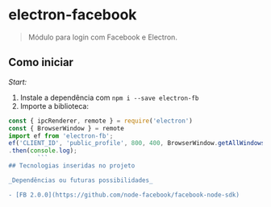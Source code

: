 # electron-facebook

> Módulo para login com Facebook e Electron.

## Como iniciar

_Start:_

1. Instale a dependência com `npm i --save electron-fb`
2. Importe a biblioteca:
````javascript
const { ipcRenderer, remote } = require('electron')
const { BrowserWindow } = remote
import ef from 'electron-fb';
ef('CLIENT_ID', 'public_profile', 800, 400, BrowserWindow.getAllWindows().filter((e)=>e.id==1))
.then(console.log);
        ```
## Tecnologias inseridas no projeto

_Dependências ou futuras possibilidades_

- [FB 2.0.0](https://github.com/node-facebook/facebook-node-sdk)